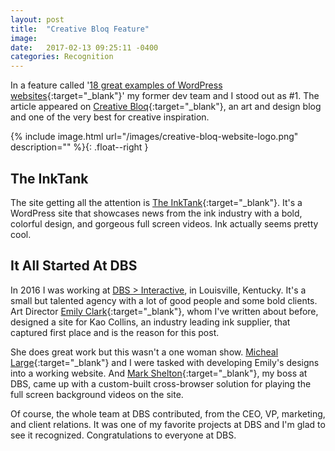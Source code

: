 ```yaml
---
layout: post
title:  "Creative Bloq Feature"
image:  
date:   2017-02-13 09:25:11 -0400
categories: Recognition
---
```

In a feature called '[18 great examples of WordPress websites](http://www.creativebloq.com/web-design/examples-wordpress-11121165){:target="_blank"}' my former dev team and I stood out as #1. The article appeared on [Creative Bloq](http://www.creativebloq.com/){:target="_blank"}, an art and design blog and one of the very best for creative inspiration.

{% include image.html url="/images/creative-bloq-website-logo.png" description="" %}{: .float--right }

## The InkTank

The site getting all the attention is [The InkTank](https://www.kaocollins.com/inktank/){:target="_blank"}. It's a WordPress site that showcases news from the ink industry with a bold, colorful design, and gorgeous full screen videos. Ink actually seems pretty cool.

## It All Started At DBS

In 2016 I was working at [DBS > Interactive](https://www.dbswebsite.com/), in Louisville, Kentucky. It's a small but talented agency with a lot of good people and some bold clients. Art Director [Emily Clark](https://www.linkedin.com/in/emilyblaineclark?authType=NAME_SEARCH&authToken=y4ye&locale=en_US&trk=tyah&trkInfo=clickedVertical%3Amynetwork%2CclickedEntityId%3A342480981%2CauthType%3ANAME_SEARCH%2Cidx%3A1-1-1%2CtarId%3A1483889616902%2Ctas%3Aem){:target="_blank"}, whom I've written about before, designed a site for Kao Collins, an industry leading ink supplier, that captured first place and is the reason for this post.

She does great work but this wasn't a one woman show. [Micheal Large](http://www.codethebeard.com){:target="_blank"} and I were tasked with developing Emily's designs into a working website. And [Mark Shelton](https://www.linkedin.com/in/mark-shelton-b9629436/){:target="_blank"}, my boss at DBS, came up with a custom-built cross-browser solution for playing the full screen background videos on the site.

Of course, the whole team at DBS contributed, from the CEO, VP, marketing, and client relations. It was one of my favorite projects at DBS and I'm glad to see it recognized. Congratulations to everyone at DBS.
